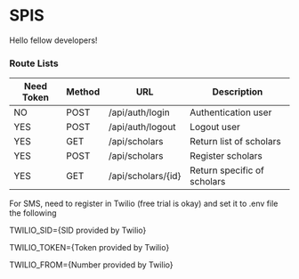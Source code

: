 # SPIS

Hello fellow developers!

### Route Lists

| Need Token  | Method      | URL                    | Description                            |
| ----------- | ----------- | ---------------------- | -------------------------------------- |
| NO          | POST        | /api/auth/login        | Authentication user                    |
| YES         | POST        | /api/auth/logout       | Logout user                            |
| YES         | GET         | /api/scholars          | Return list of scholars                |
| YES         | POST        | /api/scholars         | Register scholars                       |
| YES         | GET         | /api/scholars/{id}     | Return specific of scholars            |


For SMS, need to register in Twilio (free trial is okay) and set it to .env file the following

TWILIO_SID={SID provided by Twilio}

TWILIO_TOKEN={Token provided by Twilio}

TWILIO_FROM={Number provided by Twilio}
